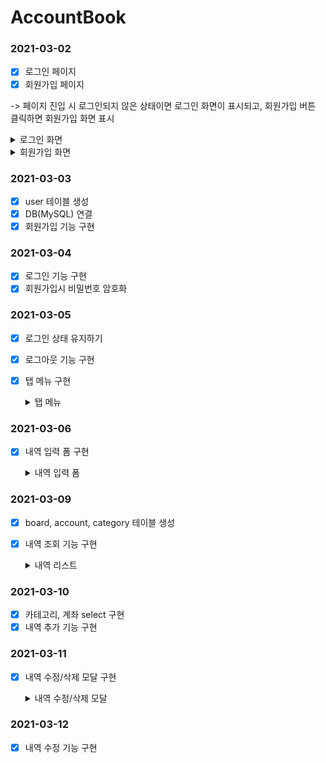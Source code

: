 # AccountBook

### 2021-03-02

- [x] 로그인 페이지
- [x] 회원가입 페이지

-> 페이지 진입 시 로그인되지 않은 상태이면 로그인 화면이 표시되고, 회원가입 버튼 클릭하면 회원가입 화면 표시

  <details>
    <summary>로그인 화면</summary>
    
  ![로그인](https://user-images.githubusercontent.com/61968474/109674511-52e7f980-7bba-11eb-81c4-f4a92e90b85e.PNG)

  </details>

  <details>
    <summary>회원가입 화면</summary>

![회원가입](https://user-images.githubusercontent.com/61968474/109675674-5760e200-7bbb-11eb-87fd-3f3c2b0c7a6c.png)

  </details>

### 2021-03-03

- [x] user 테이블 생성
- [x] DB(MySQL) 연결
- [x] 회원가입 기능 구현

### 2021-03-04

- [x] 로그인 기능 구현
- [x] 회원가입시 비밀번호 암호화

### 2021-03-05

- [x] 로그인 상태 유지하기
- [x] 로그아웃 기능 구현
- [x] 탭 메뉴 구현

  <details>
    <summary>탭 메뉴</summary>

  ![image](https://user-images.githubusercontent.com/61968474/110120749-cda25600-7e00-11eb-9214-ac2ed0a711a2.png)

  </details>

### 2021-03-06

- [x] 내역 입력 폼 구현

  <details>
    <summary>내역 입력 폼</summary>

  ![image](https://user-images.githubusercontent.com/61968474/110498469-b33ae600-813a-11eb-8bcd-e88786d2106f.png)

  </details>

### 2021-03-09

- [x] board, account, category 테이블 생성
- [x] 내역 조회 기능 구현

  <details>
    <summary>내역 리스트</summary>
    
  ![image](https://user-images.githubusercontent.com/61968474/110498651-de253a00-813a-11eb-8471-84ebd47ece2f.png)

  </details>

### 2021-03-10

- [x] 카테고리, 계좌 select 구현
- [x] 내역 추가 기능 구현

### 2021-03-11

- [x] 내역 수정/삭제 모달 구현

  <details>
    <summary>내역 수정/삭제 모달</summary>
    
  - 내역 클릭 시
  ![image](https://user-images.githubusercontent.com/61968474/110971492-4c1d6b80-839e-11eb-90be-bcf112aba701.png)

  </details>

### 2021-03-12

- [x] 내역 수정 기능 구현
